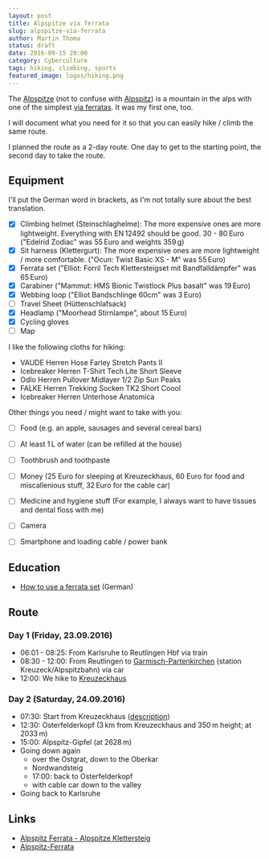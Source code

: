 ```yaml
---
layout: post
title: Alpspitze via ferrata
slug: alpspitze-via-ferrata
author: Martin Thoma
status: draft
date: 2016-09-15 20:00
category: Cyberculture
tags: hiking, climbing, sports
featured_image: logos/hiking.png
---
```

The [Alpspitze](https://de.wikipedia.org/wiki/Alpspitze) (not to confuse with [Alpspitz](https://de.wikipedia.org/wiki/Alpspitz)) is a mountain in the alps
with one of the simplest [via ferratas](https://en.wikipedia.org/wiki/Via_ferrata).
It was my first one, too.

I will document what you need for it so that you can easily hike / climb the
same route.

I planned the route as a 2-day route. One day to get to the starting point,
the second day to take the route.


## Equipment

I'll put the German word in brackets, as I'm not totally sure about the best
translation.

- [x] Climbing helmet (Steinschlaghelme): The more expensive ones are more lightweight. Everything with EN&thinsp;12492 should be good. 30 - 80&thinsp;Euro ("Edelrid Zodiac" was 55&thinsp;Euro and weights 359&thinsp;g)
- [x] Sit harness (Klettergurt): The more expensive ones are more
  lightweight / more comfortable. ("Ocun: Twist Basic XS - M" was 55&thinsp;Euro)
- [x] Ferrata set ("Elliot: Forril Tech Klettersteigset mit Bandfalldämpfer" was 65&thinsp;Euro)
- [x] Carabiner ("Mammut: HMS Bionic Twistlock Plus basalt" was 19&thinsp;Euro)
- [x] Webbing loop ("Elliot Bandschlinge 60cm" was 3&thinsp;Euro)
- [ ] Travel Sheet (Hüttenschlafsack)
- [x] Headlamp ("Moorhead Stirnlampe", about 15&thinsp;Euro)
- [x] Cycling gloves
- [ ] Map

I like the following cloths for hiking:

- VAUDE Herren Hose Farley Stretch Pants II
- Icebreaker Herren T-Shirt Tech Lite Short Sleeve
- Odlo Herren Pullover Midlayer 1/2 Zip Sun Peaks
- FALKE Herren Trekking Socken TK2 Short Coool
- Icebreaker Herren Unterhose Anatomica


Other things you need / might want to take with you:

- [ ] Food (e.g. an apple, sausages and several cereal bars)
- [ ] At least 1&thinsp;L of water (can be refilled at the house)
- [ ] Toothbrush and toothpaste
- [ ] Money (25&nbsp;Euro for sleeping at Kreuzeckhaus, 60&nbsp;Euro for food and miscallenious stuff, 32&thinsp;Euro for the cable car)
- [ ] Medicine and hygiene stuff (For example, I always want to have tissues and dental floss with me)
- [ ] Camera
- [ ] Smartphone and loading cable / power bank


## Education

* [How to use a ferrata set](https://www.youtube.com/watch?v=quapXdDovk4) (German)


## Route

### Day 1 (Friday, 23.09.2016)

* 06:01 - 08:25: From Karlsruhe to Reutlingen Hbf via train
* 08:30 - 12:00: From Reutlingen to [Garmisch-Partenkirchen](https://en.wikipedia.org/wiki/Garmisch-Partenkirchen) (station Kreuzeck/Alpspitzbahn) via car
* 12:00: We hike to [Kreuzeckhaus](http://www.kreuzeckhaus-gapa.de/schlafen/)

### Day 2 (Saturday, 24.09.2016)

* 07:30: Start from Kreuzeckhaus ([description](http://www.bergfex.de/sommer/bayern/touren/wanderung/9479,vom-kreuzeck-uebers-laengenfeld-hinauf-zum-osterfelderkopf/))
* 12:30: Osterfelderkopf (3&thinsp;km from Kreuzeckhaus and 350&thinsp;m height; at 2033&thinsp;m)
* 15:00: Alpspitz-Gipfel (at 2628&thinsp;m)
* Going down again
    * over the Ostgrat, down to the Oberkar
    * Nordwandsteig
    * 17:00: back to Osterfelderkopf
    * with cable car down to the valley
* Going back to Karlsruhe


## Links

* [Alpspitz Ferrata - Alpspitze Klettersteig](http://www.bergsteigen.com/klettersteig/bayern/wetterstein-gebirge-und-mieminger-kette/alpspitz-ferrata-alpspitze-klettersteig)
* [Alpspitz-Ferrata](http://www.klettersteig.de/klettersteig/alpspitz_ferrata/81)
